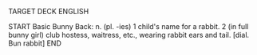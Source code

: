 TARGET DECK
ENGLISH

START
Basic
Bunny
Back: n. (pl. -ies) 1 child's name for a rabbit. 2 (in full bunny girl) club hostess, waitress, etc., wearing rabbit ears and tail. [dial. Bun rabbit]
END
